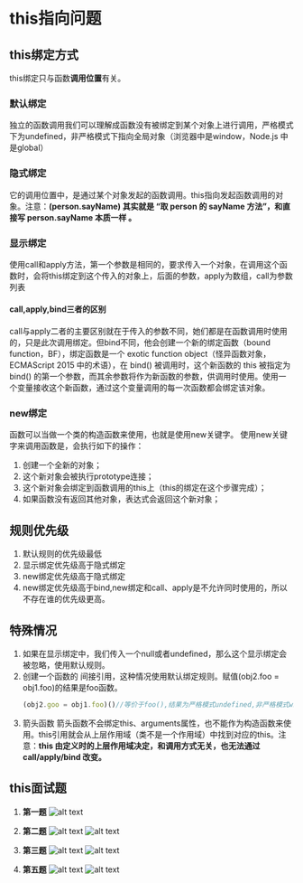 # this指向问题
## this绑定方式
this绑定只与函数**调用位置**有关。
### 默认绑定
独立的函数调用我们可以理解成函数没有被绑定到某个对象上进行调用，严格模式下为undefined，非严格模式下指向全局对象（浏览器中是window，Node.js 中是global）
### 隐式绑定
它的调用位置中，是通过某个对象发起的函数调用。this指向发起函数调用的对象。注意：**(person.sayName) 其实就是 “取 person 的 sayName 方法”，和直接写 person.sayName 本质一样 。**
### 显示绑定
使用call和apply方法，第一个参数是相同的，要求传入一个对象，在调用这个函数时，会将this绑定到这个传入的对象上，后面的参数，apply为数组，call为参数列表
#### call,apply,bind三者的区别
call与apply二者的主要区别就在于传入的参数不同，她们都是在函数调用时使用的，只是此次调用绑定。但bind不同，他会创建一个新的绑定函数（bound function，BF），绑定函数是一个 exotic function object（怪异函数对象，ECMAScript 2015 中的术语），在 bind() 被调用时，这个新函数的 this 被指定为 bind() 的第一个参数，而其余参数将作为新函数的参数，供调用时使用。使用一个变量接收这个新函数，通过这个变量调用的每一次函数都会绑定该对象。
### new绑定
函数可以当做一个类的构造函数来使用，也就是使用new关键字。
使用new关键字来调用函数是，会执行如下的操作：
1. 创建一个全新的对象；
2. 这个新对象会被执行prototype连接；
3. 这个新对象会绑定到函数调用的this上（this的绑定在这个步骤完成）；
4. 如果函数没有返回其他对象，表达式会返回这个新对象；
## 规则优先级
1. 默认规则的优先级最低
2. 显示绑定优先级高于隐式绑定
3. new绑定优先级高于隐式绑定
4. new绑定优先级高于bind,new绑定和call、apply是不允许同时使用的，所以不存在谁的优先级更高。
## 特殊情况
1. 如果在显示绑定中，我们传入一个null或者undefined，那么这个显示绑定会被忽略，使用默认规则。
2. 创建一个函数的 间接引用，这种情况使用默认绑定规则。赋值(obj2.foo = obj1.foo)的结果是foo函数。
   ```jsx
   (obj2.goo = obj1.foo)()//等价于foo(),结果为严格模式undefined,非严格模式window或global。
   ```
3. 箭头函数
   箭头函数不会绑定this、arguments属性，也不能作为构造函数来使用。this引用就会从上层作用域（类不是一个作用域）中找到对应的this。注意：**this 由定义时的上层作用域决定，和调用方式无关，也无法通过 call/apply/bind 改变。**
## this面试题
1. **第一题**
   ![alt text](image-1.png)
   
2. **第二题**
   ![alt text](image-2.png) ![alt text](image-3.png)
   
3. **第三题**
   ![alt text](image-4.png) ![alt text](image-5.png)
   
4. **第五题**
   ![alt text](image-6.png) ![alt text](image-7.png)